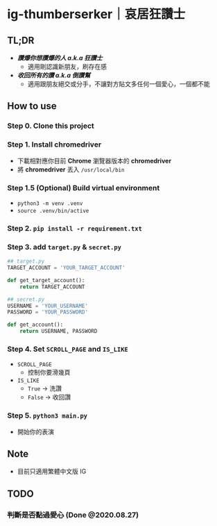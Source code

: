 # ig-thumberserker｜哀居狂讚士

## TL;DR
- ***讚爆你想讚爆的人 a.k.a 狂讚士***
  - 適用剛認識新朋友，刷存在感
- ***收回所有的讚 a.k.a 倒讚幫***
  - 適用跟朋友絕交或分手，不讓對方貼文多任何一個愛心，一個都不能

## How to use
### Step 0. Clone this project

### Step 1. Install chromedriver
- 下載相對應你目前 **Chrome** 瀏覽器版本的 **chromedriver**
- 將 **chromedriver** 丟入 `/usr/local/bin`

### Step 1.5 (Optional) Build virtual environment
- `python3 -m venv .venv`
- `source .venv/bin/active`
  
### Step 2. `pip install -r requirement.txt`

### Step 3. add `target.py` & `secret.py`
```python
## target.py
TARGET_ACCOUNT = 'YOUR_TARGET_ACCOUNT'

def get_target_account():
    return TARGET_ACCOUNT
```

```python
## secret.py
USERNAME = 'YOUR_USERNAME'
PASSWORD = 'YOUR_PASSWORD'

def get_account():
    return USERNAME, PASSWORD
```

### Step 4. Set `SCROLL_PAGE` and `IS_LIKE`
- `SCROLL_PAGE`
  - 控制你要滑幾頁
- `IS_LIKE`
  - `True` -> 洗讚
  - `False` -> 收回讚

### Step 5. `python3 main.py`
- 開始你的表演

## Note
- 目前只適用繁體中文版 IG

## TODO

### ~~判斷是否點過愛心~~ (Done @2020.08.27)
